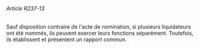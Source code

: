 ###### Article R237-13

Sauf disposition contraire de l'acte de nomination, si plusieurs liquidateurs ont été nommés, ils peuvent exercer leurs fonctions séparément. Toutefois, ils établissent et présentent un rapport commun.

